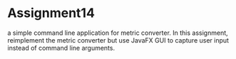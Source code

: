 # Assignment14
 a simple command line application for metric converter. In this assignment, reimplement the metric converter but use JavaFX GUI to capture user input instead of command line arguments.

